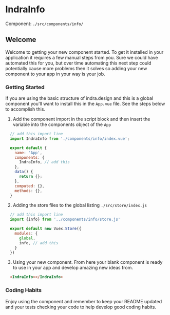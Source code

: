 # IndraInfo

Component: `./src/components/info/`

## Welcome
Welcome to getting your new component started.  To get it installed in your application it requires a few manual steps from you.  Sure we could have automated this for you, but over time automating this next step could potentially cause more problems then it solves so adding your new component to your app in your way is your job.

### Getting Started
If you are using the basic structure of indra.design and this is a global component you'll want to install this in the `App.vue` file.  See the steps below to accomplish this.

1. Add the component import in the script block and then insert the variable into the components object of the `App`
```javascript
  // add this import line
  import IndraInfo from './components/info/index.vue';

  export default {
    name: 'App',
    components: {
      IndraInfo, // add this
    },
    data() {
      return {};
    },
    computed: {},
    methods: {},
  }
```

2. Adding the store files to the global listing `./src/store/index.js`   
```javascript
  // add this import line
  import {info} from '../components/info/store.js'

  export default new Vuex.Store({
    modules: {
      global,
      info, // add this
    }
  })
```

3. Using your new component.  From here your blank component is ready to use in your app and develop amazing new ideas from.
```html
  <IndraInfo></IndraInfo>
```

### Coding Habits
Enjoy using the component and remember to keep your README updated and your tests checking your code to help develop good coding habits.
